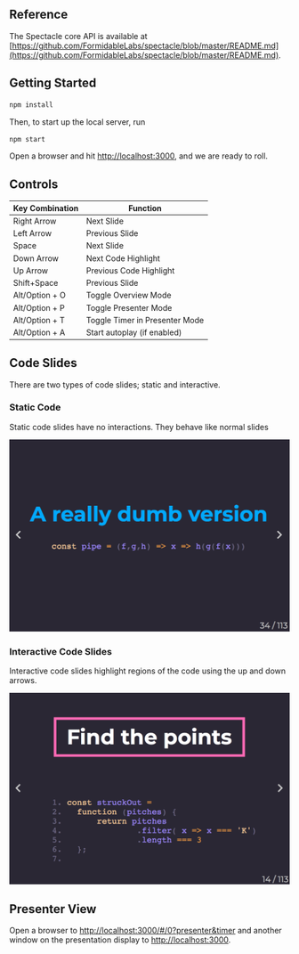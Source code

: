 ## Reference

The Spectacle core API is available at [https://github.com/FormidableLabs/spectacle/blob/master/README.md](https://github.com/FormidableLabs/spectacle/blob/master/README.md).

## Getting Started

```bash
npm install
```

Then, to start up the local server, run
```bash
npm start
```

Open a browser and hit [http://localhost:3000](http://localhost:3000), and we are ready to roll.

## Controls

| Key Combination | Function                       |
| --------------- | ------------------------------ |
| Right Arrow     | Next Slide                     |
| Left Arrow      | Previous Slide                 |
| Space           | Next Slide                     |
| Down Arrow      | Next Code Highlight            |
| Up Arrow        | Previous Code Highlight        |
| Shift+Space     | Previous Slide                 |
| Alt/Option + O  | Toggle Overview Mode           |
| Alt/Option + P  | Toggle Presenter Mode          |
| Alt/Option + T  | Toggle Timer in Presenter Mode |
| Alt/Option + A  | Start autoplay (if enabled)    |

## Code Slides

There are two types of code slides; static and interactive.

### Static Code

Static code slides have no interactions. They behave like normal slides

![](./docs/example.static.code.slide.png)


### Interactive Code Slides

Interactive code slides highlight regions of the code using the up and down arrows. 

![](./docs/example.code.slide.png)



## Presenter View

Open a browser to [http://localhost:3000/#/0?presenter&timer](http://localhost:3000/#/0?presenter&timer) and another window on the presentation display to [http://localhost:3000](http://localhost:3000).



